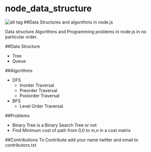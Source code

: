 # node_data_structure
![alt tag](https://travis-ci.org/niklabh/node_data_structure.svg?branch=master)
##Data Structures and algorithms in node.js

Data structure Algorithms and Programming problems in node.js in no particular order.

##Data Structure 
- Tree
- Queue

##Algorithms
- DFS
  - Inorder Traversal
  - Preorder Traversal
  - Postorder Traversal
- BFS
  - Level Order Traversal

##Problems
- Binary Tree is a Binary Search Tree or not
- Find Minimum cost of path from 0,0 to m,n in a cost matrix


##Contributions
To Contribute add your name twitter and email to contributors.txt 